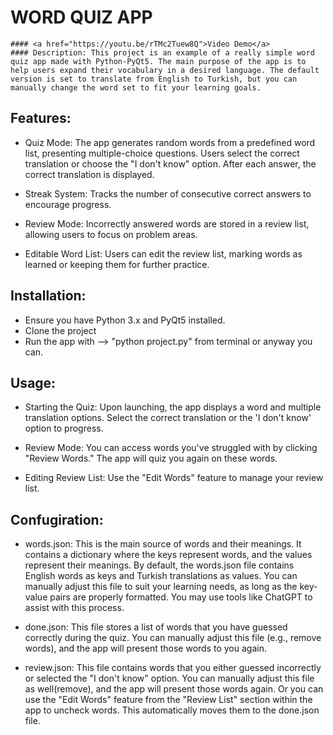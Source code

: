 # WORD QUIZ APP
    #### <a href="https://youtu.be/rTMc2Tuew8Q">Video Demo</a>
    #### Description: This project is an example of a really simple word quiz app made with Python-PyQt5. The main purpose of the app is to help users expand their vocabulary in a desired language. The default version is set to translate from English to Turkish, but you can manually change the word set to fit your learning goals.

## Features:

   * Quiz Mode: The app generates random words from a predefined word list, presenting multiple-choice questions.  Users select the correct translation or choose the "I don't know" option. After each answer, the correct translation is displayed.
   
   * Streak System: Tracks the number of consecutive correct answers to encourage progress.
   
   * Review Mode: Incorrectly answered words are stored in a review list, allowing users to focus on problem areas.
   
   * Editable Word List: Users can edit the review list, marking words as learned or keeping them for further practice.


## Installation:

   * Ensure you have Python 3.x and PyQt5 installed.
   * Clone the project
   * Run the app with --> "python project.py" from terminal or anyway you can.

##  Usage:

   * Starting the Quiz: Upon launching, the app displays a word and multiple translation options. Select the correct translation or the 'I don't know' option to progress.
    
   * Review Mode: You can access words you've struggled with by clicking "Review Words." The app will quiz you again on these words.
    
   * Editing Review List: Use the "Edit Words" feature to manage your review list.
      
## Confugiration:
   
   * words.json: This is the main source of words and their meanings. It contains a dictionary where the keys represent words, and the values represent their meanings. By default, the words.json file contains English words as keys and Turkish translations as values. You can manually adjust this file to suit your learning needs, as long as the key-value pairs are properly formatted. You may use tools like ChatGPT to assist with this process.
   
   * done.json: This file stores a list of words that you have guessed correctly during the quiz. You can manually adjust this file (e.g., remove words), and the app will present those words to you again.

   * review.json: This file contains words that you either guessed incorrectly or selected the "I don't know" option. You can manually adjust this file as well(remove), and the app will present those words again. Or you can use the "Edit Words" feature from the "Review List" section within the app to uncheck words. This automatically moves them to the done.json file.
